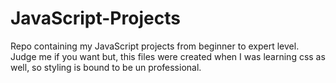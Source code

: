 # JavaScript-Projects
Repo containing my JavaScript projects from beginner to expert level.
Judge me if you want but, this files were created when I was learning css as well, so styling is bound to be un professional.
